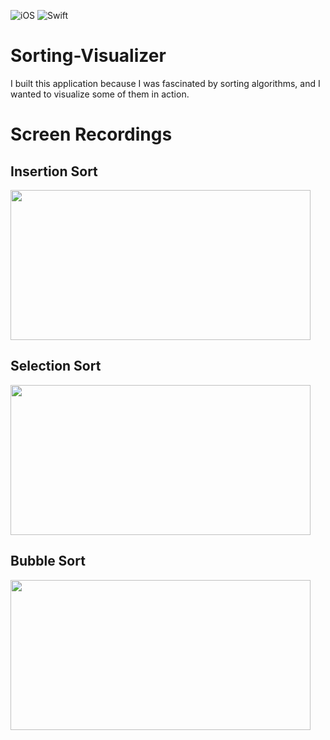 ![iOS](https://img.shields.io/badge/iOS-14%20-blue)
![Swift](https://img.shields.io/badge/Swift-5-orange?logo=Swift&logoColor=white)

# Sorting-Visualizer
I built this application because I was fascinated by sorting algorithms, and I wanted to visualize some of them in action.

# Screen Recordings

## Insertion Sort
<img src="https://media.giphy.com/media/ViCNlj4C4674SXn1BT/giphy.gif" width=480 height=240></img>

## Selection Sort
<img src="https://media.giphy.com/media/Rcw1e9CZmjtnTtxC4I/giphy.gif" width=480 height=240></img>

## Bubble Sort
<img src="https://media.giphy.com/media/I6AxdrVH9vArmoSDWx/giphy.gif" width=480 height=240></img>
